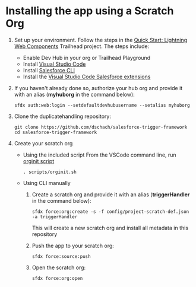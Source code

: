 # Installing the app using a Scratch Org

1. Set up your environment. Follow the steps in the [Quick Start: Lightning Web Components](https://trailhead.salesforce.com/content/learn/projects/quick-start-lightning-web-components/) Trailhead project. The steps include:

   - Enable Dev Hub in your org or Trailhead Playground
   - Install [Visual Studio Code](https://developer.salesforce.com/tools/vscode/en/getting-started/install/#visual-studio-code)
   - Install [Salesforce CLI](https://developer.salesforce.com/docs/atlas.en-us.sfdx_setup.meta/sfdx_setup/sfdx_setup_intro.htm)
   - Install the [Visual Studio Code Salesforce extensions](https://developer.salesforce.com/tools/vscode/en/getting-started/install/#salesforce-extensions-for-visual-studio-code)

1. If you haven't already done so, authorize your hub org and provide it with an alias (**myhuborg** in the command below):

   ```
   sfdx auth:web:login --setdefaultdevhubusername --setalias myhuborg
   ```

1. Clone the duplicatehandling repository:

   ```
   git clone https://github.com/dschach/salesforce-trigger-framework
   cd salesforce-trigger-framework
   ```

1. Create your scratch org

   - Using the included script
      From the VSCode command line, run [orginit script](scripts/orginit.sh)
      ```plaintext
      . scripts/orginit.sh
      ```

   - Using CLI manually

     1. Create a scratch org and provide it with an alias (**triggerHandler** in the command below):

        ```
        sfdx force:org:create -s -f config/project-scratch-def.json -a triggerHandler
        ```

        This will create a new scratch org and install all metadata in this repository

     2. Push the app to your scratch org:

        ```
        sfdx force:source:push
        ```

     3. Open the scratch org:

        ```
        sfdx force:org:open
        ```
